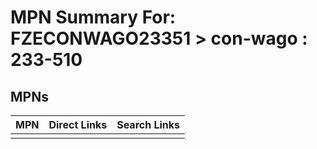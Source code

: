 



# MPN Summary For: FZECONWAGO23351 > con-wago : 233-510

## MPNs
  

|MPN|Direct Links|Search Links|
| :--- | :--- | :--- |
||||
